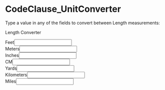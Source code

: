 # CodeClause_UnitConverter
<!DOCTYPE html>
<html lang="en">
<head>
    <meta charset="UTF-8">
    <meta http-equiv="X-UA-Compatible" content="IE=edge">
    <meta name="viewport" content="width=device-width, initial-scale=1.0">
    <title>length coverter</title>
    <link rel="stylesheet" href="style.css">
</head>
<body>
    <p class="top-txt">Type a value in any of the fields to convert between Length measurements:</p>
    <div class="container">
        <p>Length Converter</p>
        <div class="inputContainer">
            <label for="feet">Feet</label><input type="number" name="" id="feet"  oninput="convertToOthers('feet',this.value)">
        </div>
        <div class="inputContainer">
            <label for="meter">Meters</label><input type="number" name="" id="meter" oninput="convertToOthers('meter',this.value)">
        </div>
        <div class="inputContainer">
            <label for="inches">Inches</label><input type="number" name="" id="inches" oninput="convertToOthers('inch',this.value)">
        </div>
        <div class="inputContainer">
            <label for="cm">CM</label><input type="number" name="" id="cm" oninput="convertToOthers('cm',this.value)">
        </div>
        <div class="inputContainer">
            <label for="yards">Yards</label><input type="number" name="" id="yards" oninput="convertToOthers('yard',this.value)">
        </div>
        <div class="inputContainer">
            <label for="km">Kilometers</label><input type="number" name="" id="km" oninput="convertToOthers('km',this.value)">
        </div>
        <div class="inputContainer">
            <label for="miles">Miles</label><input type="number" name="" id="miles" oninput="convertToOthers('mile',this.value)">
        </div>
    </div>        
    <script src="script.js"></script>
</body>
</html>
